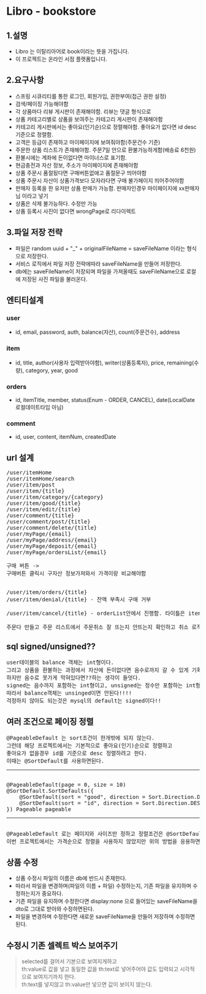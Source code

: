 # Libro - bookstore

## 1.설명
* Libro 는 이탈리아어로 book이라는 뜻을 가집니다.
* 이 프로젝트는 온라인 서점 플랫폼입니다.

## 2.요구사항
* 스프링 시큐리티를 통한 로그인, 회원가입, 권한부여(접근 권한 설정)
* 검색/페이징 가능해야함
* 각 상품마다 리뷰 게시판이 존재해야함. 리뷰는 댓글 형식으로
* 상품 카테고리별로 상품을 보여주는 카테고리 게시판이 존재해야함
* 카테고리 게시판에서는 좋아요(인기순)으로 정렬해야함. 좋아요가 없다면 id desc 기준으로 정렬함.
* 고객은 등급이 존재하고 마이페이지에 보여줘야함(주문건수 기준)
* 주문한 상품 리스트가 존재해야함. 주문7일 안으로 환불가능하게함(배송료 6천원)
* 환불시에는 계좌에 돈이없다면 마이너스로 표기함.
* 현금충전과 자산 정보, 주소가 마이페이지에 존재해야함
* 상품 주문시 품절됬다면 구매버튼없애고 품절문구 띄어야함
* 상품 주문시 자산이 상품가격보다 모자라다면 구매 불가페이지 띄어주어야함
* 판매자 등록을 한 유저만 상품 판매가 가능함. 판매자인경우 마이페이지에 xx판매자님 이라고 넣기
* 상품은 삭제 불가능하다. 수정만 가능
* 상품 등록시 사진이 없다면 wrongPage로 리다이렉트

## 3.파일 저장 전략
* 파일은 random uuid + "_" + originalFileName = saveFileName 이라는 형식으로 저장한다.
* 서비스 로직에서 파일 저장 전략에따라 saveFileName을 만들어 저장한다.
* db에는 saveFileName이 저장되며 파일을 가져올때도 saveFileName으로 로컬에 저장된 사진 파일을 불러온다.

## 엔티티설계
### user
* id, email, password, auth, balance(자산), count(주문건수), address
### item
* id, title, author(사용자 입력받아야함), writer(상품등록자), price, remaining(수량), category, year, good
### orders
* id, itemTitle, member, status(Enum - ORDER, CANCEL), date(LocalDate 로컬데이트타임 아님)
### comment
* id, user, content, itemNum, createdDate

## url 설계
<pre>
/user/itemHome
/user/itemHome/search 
/user/item/post
/user/item/{title}
/user/item/category/{category}
/user/item/good/{title}
/user/item/edit/{title}
/user/comment/{title}
/user/comment/post/{title}
/user/comment/delete/{title}
/user/myPage/{email}
/user/myPage/address/{email}
/user/myPage/deposit/{email}
/user/myPage/ordersList/{email}

구매 버튼 -> 
구매버튼 클릭시 구자산 정보가져와서 가격이랑 비교해야함


/user/item/orders/{title}
/user/item/denial/{title} - 잔액 부족시 구매 거부

/user/item/cancel/{title} - orderList안에서 진행함. 타이틀은 itemTitle임.

주문다 만들고 주문 리스트에서 주문취소 잘 뜨는지 안뜨는지 확인하고 취소 로직까지 다만들기
</pre>

## sql signed/unsigned??
<pre>
user테이블의 balance 객체는 int형이다.
그리고 상품을 환불하는 과정에서 자산에 돈이없다면 음수로까지 갈 수 있게 기획했다.
하지만 음수로 못가게 막혀있다면??하는 생각이 들엇다.
signed는 음수까지 포함하는 int형이고, unsigned는 정수만 포함하는 int형이다.
따라서 balance객체는 unsinged이면 안된다!!!!
걱정하지 않아도 되는것은 mysql의 default는 signed이다!!
</pre>

## 여러 조건으로 페이징 정렬
<pre>
@PageableDefault 는 sort조건이 한개밖에 되지 않는다.
그런데 해당 프로젝트에서는 기본적으로 좋아요(인기)순으로 정렬하고
좋아요가 없을경우 id를 기준으로 desc 정렬하려고 한다.
이때는 @SortDefault를 사용하면된다.
<hr>
@PageableDefault(page = 0, size = 10)
@SortDefault.SortDefaults({
    @SortDefault(sort = "good", direction = Sort.Direction.DESC),
    @SortDefault(sort = "id", direction = Sort.Direction.DESC)
}) Pageable pageable
<hr>
@PageableDefault 로는 페이지와 사이즈만 정하고 정렬조건은 @SortDefault로 해주면된다.
이번 프로젝트에서는 가격순으로 정렬을 사용하지 않았지만 위의 방법을 응용하면 간단하게 정렬할 수 있다.
</pre>

## 상품 수정
* 상품 수정시 파일의 이름은 db에 반드시 존재한다.
* 따라서 파일을 변경하며(파일의 이름 + 파일) 수정하는지, 기존 파일을 유지하며 수정하는지가 중요하다.
* 기존 파일을 유지하며 수정한다면 display:none 으로 들어있는 saveFileName을 dto로 그대로 받아와 수정하면된다.
* 파일을 변경하며 수정한다면 새로운 saveFileName을 만들어 저장하며 수정하면된다.

## 수정시 기존 셀렉트 박스 보여주기
> selected를 걸어서 기본으로 보여지게하고<br>
th:value로 값을 넣고 동일한 값을 th:text로 넣어주어야 값도 입력되고 시각적으로 보여지기까지 한다.<br>
th:text를 넣지않고 th:value만 넣으면 값이 보이지 않는다.
